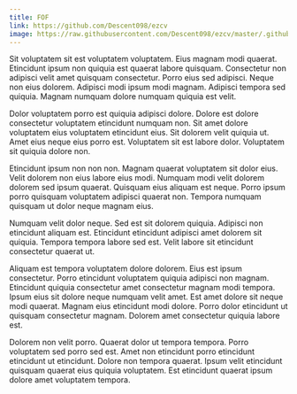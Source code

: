 ```yaml
---
title: FOF
link: https://github.com/Descent098/ezcv
image: https://raw.githubusercontent.com/Descent098/ezcv/master/.github/logo.png
---
```


Sit voluptatem sit est voluptatem voluptatem. Eius magnam modi quaerat. Etincidunt ipsum non quiquia est quaerat labore quisquam. Consectetur non adipisci velit amet quisquam consectetur. Porro eius sed adipisci. Neque non eius dolorem. Adipisci modi ipsum modi magnam. Adipisci tempora sed quiquia. Magnam numquam dolore numquam quiquia est velit.

Dolor voluptatem porro est quiquia adipisci dolore. Dolore est dolore consectetur voluptatem etincidunt numquam non. Sit amet dolore voluptatem eius voluptatem etincidunt eius. Sit dolorem velit quiquia ut. Amet eius neque eius porro est. Voluptatem sit est labore dolor. Voluptatem sit quiquia dolore non.

Etincidunt ipsum non non non. Magnam quaerat voluptatem sit dolor eius. Velit dolorem non eius labore eius modi. Numquam modi velit dolorem dolorem sed ipsum quaerat. Quisquam eius aliquam est neque. Porro ipsum porro quisquam voluptatem adipisci quaerat non. Tempora numquam quisquam ut dolor neque magnam eius.

Numquam velit dolor neque. Sed est sit dolorem quiquia. Adipisci non etincidunt aliquam est. Etincidunt etincidunt adipisci amet dolorem sit quiquia. Tempora tempora labore sed est. Velit labore sit etincidunt consectetur quaerat ut.

Aliquam est tempora voluptatem dolore dolorem. Eius est ipsum consectetur. Porro etincidunt voluptatem quiquia adipisci non magnam. Etincidunt quiquia consectetur amet consectetur magnam modi tempora. Ipsum eius sit dolore neque numquam velit amet. Est amet dolore sit neque modi quaerat. Magnam eius etincidunt modi dolore. Porro dolor etincidunt ut quisquam consectetur magnam. Dolorem amet consectetur quiquia labore est.

Dolorem non velit porro. Quaerat dolor ut tempora tempora. Porro voluptatem sed porro sed est. Amet non etincidunt porro etincidunt etincidunt ut etincidunt. Dolore non tempora quaerat. Ipsum velit etincidunt quisquam quaerat eius quiquia voluptatem. Est etincidunt quaerat ipsum dolore amet voluptatem tempora.
    